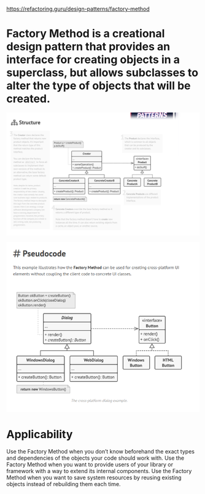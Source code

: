 https://refactoring.guru/design-patterns/factory-method

# Factory Method is a creational design pattern that provides an interface for creating objects in a superclass, but allows subclasses to alter the type of objects that will be created.

![alt text](image.png)





![alt text](image-1.png)


# Applicability

Use the Factory Method when you don’t know beforehand the exact types and dependencies of the objects your code should work with.
Use the Factory Method when you want to provide users of your library or framework with a way to extend its internal components.
Use the Factory Method when you want to save system resources by reusing existing objects instead of rebuilding them each time.